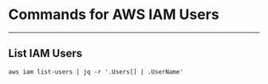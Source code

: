 # Commands for AWS IAM Users
---

## List IAM Users

`aws iam list-users | jq -r '.Users[] | .UserName'`
